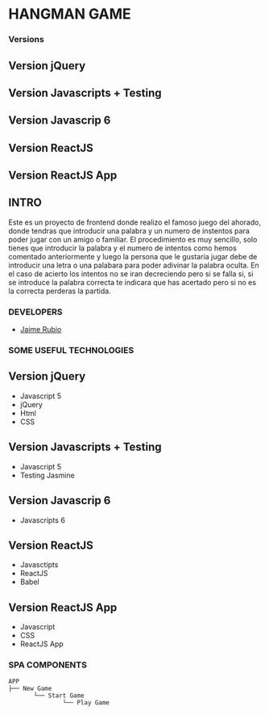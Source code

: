 # HANGMAN GAME


### Versions
## Version jQuery
## Version Javascripts + Testing
## Version Javascrip 6
## Version ReactJS
## Version ReactJS App


## INTRO

Este es un proyecto de frontend donde realizo el famoso juego del ahorado, donde tendras que introducir una palabra y un numero de instentos para poder jugar con un amigo o familiar. El procedimiento es muy sencillo, solo tienes que introducir la palabra y el numero de intentos como hemos comentado anteriormente y luego la persona que le gustaria jugar debe de introducir una letra o una palabara para poder adivinar la palabra oculta. En el caso de acierto los intentos no se iran decreciendo pero si se falla si, si se introduce la palabra correcta te indicara que has acertado pero si no es la correcta perderas la partida.
<br>

### DEVELOPERS

- <a href="https://github.com/JaimeRC">Jaime Rubio</a>


### SOME USEFUL TECHNOLOGIES

## Version jQuery
- Javascript 5
- jQuery
- Html
- CSS
## Version Javascripts + Testing
- Javascript 5
- Testing Jasmine
## Version Javascrip 6
- Javascripts 6
## Version ReactJS
- Javasctipts
- ReactJS
- Babel
## Version ReactJS App
- Javascript 
- CSS
- ReactJS App


### SPA COMPONENTS

``` bh
APP
├── New Game
       └── Start Game
               └── Play Game
```



